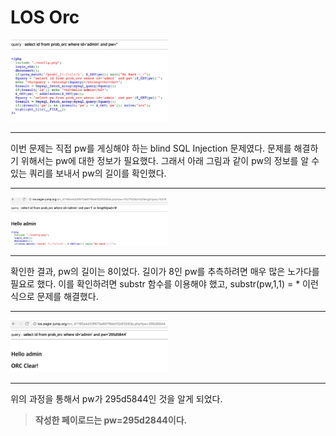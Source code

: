 LOS Orc
=======

<img src="assets/orc_los_1.png" width=50%/>

***

이번 문제는 직접 pw를 게싱해야 하는 blind SQL Injection 문제였다. 문제를 해결하기 위해서는 pw에 대한 정보가 필요했다. 그래서 아래 그림과 같이 pw의 정보를 알 수 있는 쿼리를 보내서 pw의 길이를 확인했다.

***

<img src="assets/orc_los_2.png" width=50%/>

***

확인한 결과, pw의 길이는 8이었다. 길이가 8인 pw를 추측하려면 매우 많은 노가다를 필요로 했다. 이를 확인하려면 substr 함수를 이용해야 했고, substr(pw,1,1) = * 이런 식으로 문제를 해결했다.

***

<img src="assets/orc_los_3.png" width=50%/>

***

위의 과정을 통해서 pw가 295d5844인 것을 알게 되었다.
>**작성한 페이로드는 pw=295d2844이다.**
